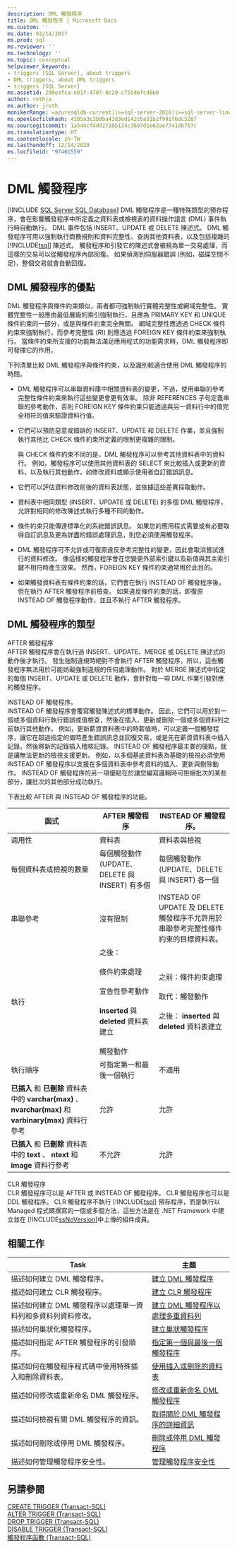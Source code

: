 ```yaml
---
description: DML 觸發程序
title: DML 觸發程序 | Microsoft Docs
ms.custom: ''
ms.date: 03/14/2017
ms.prod: sql
ms.reviewer: ''
ms.technology: ''
ms.topic: conceptual
helpviewer_keywords:
- triggers [SQL Server], about triggers
- DML triggers, about DML triggers
- triggers [SQL Server]
ms.assetid: 298eafca-e01f-4707-8c29-c75546fcd6b0
author: rothja
ms.author: jroth
monikerRange: =azuresqldb-current||>=sql-server-2016||>=sql-server-linux-2017||=azuresqldb-mi-current
ms.openlocfilehash: 4105a3c3b0ba43d3ed142cba31b2f991f6dc5287
ms.sourcegitcommit: 1a544cf4dd2720b124c3697d1e62ae7741db757c
ms.translationtype: HT
ms.contentlocale: zh-TW
ms.lasthandoff: 12/14/2020
ms.locfileid: "97461559"
---
```

# <a name="dml-triggers"></a>DML 觸發程序
[!INCLUDE [SQL Server SQL Database](../../includes/applies-to-version/sql-asdb.md)]
  DML 觸發程序是一種特殊類型的預存程序，會在影響觸發程序中所定義之資料表或檢視表的資料操作語言 (DML) 事件執行時自動執行。 DML 事件包括 INSERT、UPDATE 或 DELETE 陳述式。 DML 觸發程序可用以強制執行商務規則和資料完整性、查詢其他資料表，以及包括複雜的 [!INCLUDE[tsql](../../includes/tsql-md.md)] 陳述式。 觸發程序和引發它的陳述式會被視為單一交易處理，而這樣的交易可以從觸發程序內部回復。 如果偵測到伺服器錯誤 (例如，磁碟空間不足)，整個交易就會自動回復。  
  
## <a name="dml-trigger-benefits"></a>DML 觸發程序的優點  
 DML 觸發程序與條件約束類似，兩者都可強制執行實體完整性或網域完整性。 實體完整性一般應由最低層級的索引強制執行，且應為 PRIMARY KEY 和 UNIQUE 條件約束的一部分，或是與條件約束完全無關。 網域完整性應透過 CHECK 條件約束來強制執行，而參考完整性 (RI) 則應透過 FOREIGN KEY 條件約束來強制執行。 當條件約束所支援的功能無法滿足應用程式的功能需求時，DML 觸發程序即可發揮它的作用。  
  
 下列清單比較 DML 觸發程序與條件約束，以及識別較適合使用 DML 觸發程序的時間。  
  
-   DML 觸發程序可以串聯資料庫中相關資料表的變更，不過，使用串聯的參考完整性條件約束來執行這些變更會更有效率。 除非 REFERENCES 子句定義串聯的參考動作，否則 FOREIGN KEY 條件約束只能透過與另一資料行中的值完全相符的值來驗證資料行值。  
  
-   它們可以預防惡意或錯誤的 INSERT、UPDATE 和 DELETE 作業，並且強制執行其他比 CHECK 條件約束所定義的限制更複雜的限制。  
  
     與 CHECK 條件約束不同的是，DML 觸發程序可以參考其他資料表中的資料行。 例如，觸發程序可以使用其他資料表的 SELECT 來比較插入或更新的資料，以及執行其他動作，如修改資料或顯示使用者自訂錯誤訊息。  
  
-   它們可以評估資料修改前後的資料表狀態，並依據這些差異採取動作。  
  
-   資料表中相同類型 (INSERT、UPDATE 或 DELETE) 的多個 DML 觸發程序，允許對相同的修改陳述式執行多種不同的動作。  
  
-   條件約束只能傳達標準化的系統錯誤訊息。 如果您的應用程式需要或有必要取得自訂訊息及更為詳盡的錯誤處理訊息，則您必須使用觸發程序。  
  
-   DML 觸發程序可不允許或可復原違反參考完整性的變更，因此會取消嘗試進行的資料修改。 像這樣的觸發程序會在您變更外部索引鍵以及新值與其主索引鍵不相符時產生效果。 然而，FOREIGN KEY 條件約束通常用於此目的。  
  
-   如果觸發資料表有條件約束的話，它們會在執行 INSTEAD OF 觸發程序後，但在執行 AFTER 觸發程序前檢查。 如果違反條件約束的話，即復原 INSTEAD OF 觸發程序動作，並且不執行 AFTER 觸發程序。  
  
## <a name="types-of-dml-triggers"></a>DML 觸發程序的類型  
 AFTER 觸發程序  
 AFTER 觸發程序會在執行過 INSERT、UPDATE、MERGE 或 DELETE 陳述式的動作後才執行。 發生強制違規時絕對不會執行 AFTER 觸發程序，所以，這些觸發程序無法用於可能妨礙強制違規的任何處理動作。 對於 MERGE 陳述式中指定的每個 INSERT、UPDATE 或 DELETE 動作，會針對每一項 DML 作業引發對應的觸發程序。  
  
 INSTEAD OF 觸發程序。  
 INSTEAD OF 觸發程序會覆寫觸發陳述式的標準動作。 因此，它們可以用於對一個或多個資料行執行錯誤或值檢查，然後在插入、更新或刪除一個或多個資料列之前執行其他動作。 例如，更新薪資資料表中的時薪值時，可以定義一個觸發程序，讓它在超過指定的值時產生錯誤訊息並回復交易，或是先在薪資資料表中插入記錄，然後將新的記錄插入稽核記錄。 INSTEAD OF 觸發程序最主要的優點，就是讓無法更新的檢視支援更新。 例如，以多個基底資料表為基礎的檢視必須使用 INSTEAD OF 觸發程序以支援在多個資料表中參考資料的插入、更新與刪除動作。 INSTEAD OF 觸發程序的另一項優點在於讓您編寫邏輯時可拒絕批次的某些部分，讓批次的其他部分成功執行。  
  
 下表比較 AFTER 與 INSTEAD OF 觸發程序的功能。  
  
|函式|AFTER 觸發程序|INSTEAD OF 觸發程序。|  
|--------------|-------------------|------------------------|  
|適用性|資料表|資料表與檢視|  
|每個資料表或檢視的數量|每個觸發動作 (UPDATE、DELETE 與 INSERT) 有多個|每個觸發動作 (UPDATE、DELETE 與 INSERT) 各一個|  
|串聯參考|沒有限制|INSTEAD OF UPDATE 及 DELETE 觸發程序不允許用於串聯參考完整性條件約束的目標資料表。|  
|執行|之後：<br /><br /> 條件約束處理<br /><br /> 宣告性參考動作<br /><br /> **inserted** 與 **deleted** 資料表建立<br /><br /> 觸發動作|之前：條件約束處理<br /><br /> 取代：觸發動作<br /><br /> 之後：  **inserted** 與 **deleted** 資料表建立|  
|執行順序|可指定第一和最後一個執行|不適用|  
|**已插入** 和 **已刪除** 資料表中的 **varchar(max)** 、 **nvarchar(max)** 和 **varbinary(max)** 資料行參考|允許|允許|  
|**已插入** 和 **已刪除** 資料表中的 **text** 、 **ntext** 和 **image** 資料行參考|不允許|允許|  
  
 CLR 觸發程序  
 CLR 觸發程序可以是 AFTER 或 INSTEAD OF 觸發程序。 CLR 觸發程序也可以是 DDL 觸發程序。 CLR 觸發程序不執行 [!INCLUDE[tsql](../../includes/tsql-md.md)] 預存程序，而是執行以 Managed 程式碼撰寫的一個或多個方法，這些方法是在 .NET Framework 中建立並在 [!INCLUDE[ssNoVersion](../../includes/ssnoversion-md.md)]中上傳的組件成員。  
  
## <a name="related-tasks"></a>相關工作  
  
|Task|主題|  
|----------|-----------|  
|描述如何建立 DML 觸發程序。|[建立 DML 觸發程序](../../relational-databases/triggers/create-dml-triggers.md)|  
|描述如何建立 CLR 觸發程序。|[建立 CLR 觸發程序](../../relational-databases/triggers/create-clr-triggers.md)|  
|描述如何建立 DML 觸發程序以處理單一資料列和多資料列資料修改。|[建立 DML 觸發程序以處理多重資料列](../../relational-databases/triggers/create-dml-triggers-to-handle-multiple-rows-of-data.md)|  
|描述如何巢狀化觸發程序。|[建立巢狀觸發程序](../../relational-databases/triggers/create-nested-triggers.md)|  
|描述如何指定 AFTER 觸發程序的引發順序。|[指定第一個與最後一個觸發程序](../../relational-databases/triggers/specify-first-and-last-triggers.md)|  
|描述如何在觸發程序程式碼中使用特殊插入和刪除資料表。|[使用插入或刪除的資料表](../../relational-databases/triggers/use-the-inserted-and-deleted-tables.md)|  
|描述如何修改或重新命名 DML 觸發程序。|[修改或重新命名 DML 觸發程序](../../relational-databases/triggers/modify-or-rename-dml-triggers.md)|  
|描述如何檢視有關 DML 觸發程序的資訊。|[取得關於 DML 觸發程序的詳細資訊](../../relational-databases/triggers/get-information-about-dml-triggers.md)|  
|描述如何刪除或停用 DML 觸發程序。|[刪除或停用 DML 觸發程序](../../relational-databases/triggers/delete-or-disable-dml-triggers.md)|  
|描述如何管理觸發程序安全性。|[管理觸發程序安全性](../../relational-databases/triggers/manage-trigger-security.md)|  
  
## <a name="see-also"></a>另請參閱  
 [CREATE TRIGGER &#40;Transact-SQL&#41;](../../t-sql/statements/create-trigger-transact-sql.md)   
 [ALTER TRIGGER &#40;Transact-SQL&#41;](../../t-sql/statements/alter-trigger-transact-sql.md)   
 [DROP TRIGGER &#40;Transact-SQL&#41;](../../t-sql/statements/drop-trigger-transact-sql.md)   
 [DISABLE TRIGGER &#40;Transact-SQL&#41;](../../t-sql/statements/disable-trigger-transact-sql.md)   
 [觸發程序函數 &#40;Transact-SQL&#41;](../../t-sql/functions/trigger-functions-transact-sql.md)  
  
  
